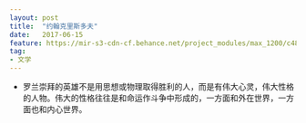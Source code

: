 ```yaml
---
layout: post
title:  "约翰克里斯多夫"
date:   2017-06-15
feature: https://mir-s3-cdn-cf.behance.net/project_modules/max_1200/c4821853484697.59366d2187577.jpg
tag:
- 文学
---
```

- 罗兰崇拜的英雄不是用思想或物理取得胜利的人，而是有伟大心灵，伟大性格的人物。伟大的性格往往是和命运作斗争中形成的，一方面和外在世界，一方面也和内心世界。
